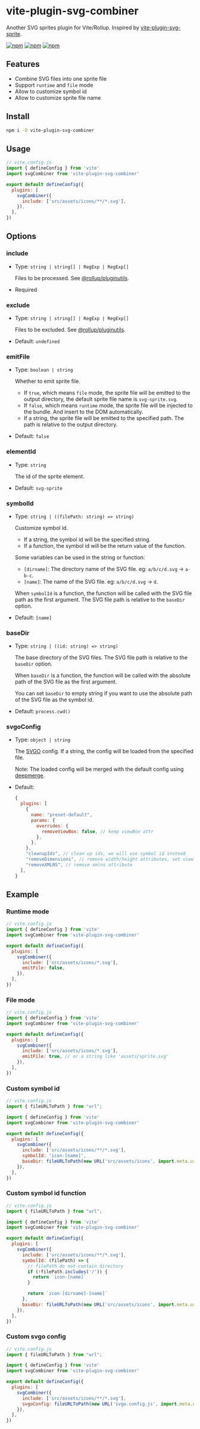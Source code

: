 # vite-plugin-svg-combiner

Another SVG sprites plugin for Vite/Rollup. Inspired by [vite-plugin-svg-sprite](https://github.com/meowtec/vite-plugin-svg-sprite).

[![npm](https://img.shields.io/npm/v/vite-plugin-svg-combiner.svg)](https://www.npmjs.com/package/vite-plugin-svg-combiner)
[![npm](https://img.shields.io/npm/dt/vite-plugin-svg-combiner.svg)](https://www.npmjs.com/package/vite-plugin-svg-combiner)
[![npm](https://img.shields.io/npm/l/vite-plugin-svg-combiner.svg)](https://www.npmjs.com/package/vite-plugin-svg-combiner)

## Features

- Combine SVG files into one sprite file
- Support `runtime` and `file` mode
- Allow to customize symbol id
- Allow to customize sprite file name

## Install

```bash
npm i -D vite-plugin-svg-combiner
```

## Usage

```js
// vite.config.js
import { defineConfig } from 'vite'
import svgCombiner from 'vite-plugin-svg-combiner'

export default defineConfig({
  plugins: [
    svgCombiner({
      include: ['src/assets/icons/**/*.svg'],
    }),
  ],
})
```

## Options

### include

  - Type: `string | string[] | RegExp | RegExp[]`

    Files to be processed. See [@rollup/pluginutils](https://github.com/rollup/plugins/tree/master/packages/pluginutils#include-and-exclude).

  - Required

### exclude

  - Type: `string | string[] | RegExp | RegExp[]`

    Files to be excluded. See [@rollup/pluginutils](https://github.com/rollup/plugins/tree/master/packages/pluginutils#include-and-exclude).

  - Default: `undefined`

### emitFile

  - Type: `boolean | string`

    Whether to emit sprite file.

      - If `true`, which means `file` mode, the sprite file will be emitted to the output directory, the default sprite file name is `svg-sprite.svg`.
      - If `false`, which means `runtime` mode, the sprite file will be injected to the bundle. And insert to the DOM automatically.
      - If a string, the sprite file will be emitted to the specified path. The path is relative to the output directory.

  - Default: `false`

### elementId

  - Type: `string`

    The id of the sprite element.

  - Default: `svg-sprite`

### symbolId

  - Type: `string | ((filePath: string) => string)`

    Customize symbol id.

      - If a string, the symbol id will be the specified string.
      - If a function, the symbol id will be the return value of the function.

    Some variables can be used in the string or function:

      - `[dirname]`: The directory name of the SVG file. eg: `a/b/c/d.svg` -> `a-b-c`.
      - `[name]`: The name of the SVG file. eg: `a/b/c/d.svg` -> `d`.

    When `symbolId` is a function, the function will be called with the SVG file path as the first argument. The SVG file path is relative to the `baseDir` option.

  - Default: `[name]`

### baseDir

  - Type: `string | ((id: string) => string)`

    The base directory of the SVG files. The SVG file path is relative to the `baseDir` option.

    When `baseDir` is a function, the function will be called with the absolute path of the SVG file as the first argument.

    You can set `baseDir` to empty string if you want to use the absolute path of the SVG file as the symbol id.

  - Default: `process.cwd()`

### svgoConfig

  - Type: `object | string`

    The [SVGO](https://github.com/svg/svgo#configuration) config. If a string, the config will be loaded from the specified file.

    Note: The loaded config will be merged with the default config using [deepmerge](https://github.com/TehShrike/deepmerge).

  - Default:

    ```js
    {
      plugins: [
        {
          name: "preset-default",
          params: {
            overrides: {
              removeViewBox: false, // keep viewBox attr
            },
          },
        },
        "cleanupIds", // clean up ids, we will use symbol id instead
        "removeDimensions", // remove width/height attributes, set viewBox instead
        "removeXMLNS", // remove xmlns attribute
      ],
    }
    ```

## Example

### Runtime mode

```js
// vite.config.js
import { defineConfig } from 'vite'
import svgCombiner from 'vite-plugin-svg-combiner'

export default defineConfig({
  plugins: [
    svgCombiner({
      include: ['src/assets/icons/*.svg'],
      emitFile: false,
    }),
  ],
})
```

### File mode

```js
// vite.config.js
import { defineConfig } from 'vite'
import svgCombiner from 'vite-plugin-svg-combiner'

export default defineConfig({
  plugins: [
    svgCombiner({
      include: ['src/assets/icons/*.svg'],
      emitFile: true, // or a string like 'assets/sprite.svg'
    }),
  ],
})
```

### Custom symbol id

```js
// vite.config.js
import { fileURLToPath } from "url";

import { defineConfig } from 'vite'
import svgCombiner from 'vite-plugin-svg-combiner'

export default defineConfig({
  plugins: [
    svgCombiner({
      include: ['src/assets/icons/**/*.svg'],
      symbolId: 'icon-[name]',
      baseDir: fileURLToPath(new URL('src/assets/icons', import.meta.url)),
    }),
  ],
})
```

### Custom symbol id function

```js
// vite.config.js
import { fileURLToPath } from "url";

import { defineConfig } from 'vite'
import svgCombiner from 'vite-plugin-svg-combiner'

export default defineConfig({
  plugins: [
    svgCombiner({
      include: ['src/assets/icons/**/*.svg'],
      symbolId: (filePath) => {
        // filePath do not contain directory
        if (!filePath.includes('/')) {
          return `icon-[name]`
        }

        return `icon-[dirname]-[name]`
      },
      baseDir: fileURLToPath(new URL('src/assets/icons', import.meta.url)),
    }),
  ],
})
```
### Custom svgo config

```js
// vite.config.js
import { fileURLToPath } from "url";

import { defineConfig } from 'vite'
import svgCombiner from 'vite-plugin-svg-combiner'

export default defineConfig({
  plugins: [
    svgCombiner({
      include: ['src/assets/icons/**/*.svg'],
      svgoConfig: fileURLToPath(new URL('svgo.config.js', import.meta.url)),
    }),
  ],
})
```
